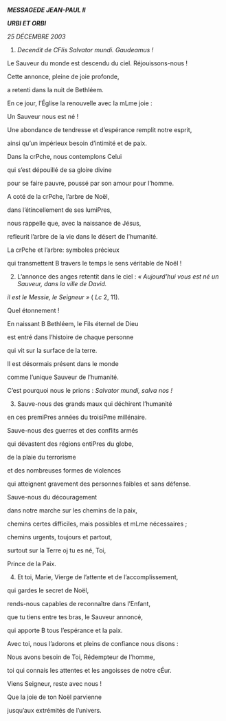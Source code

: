 ***MESSAGE******DE JEAN-PAUL II***

***URBI ET ORBI***

*25 DÉCEMBRE 2003*

1. *Decendit de CFlis Salvator mundi. Gaudeamus !*

Le Sauveur du monde est descendu du ciel. Réjouissons-nous !

Cette annonce, pleine de joie profonde,

a retenti dans la nuit de Bethléem.

En ce jour, l’Église la renouvelle avec la mLme joie :

Un Sauveur nous est né !

Une abondance de tendresse et d’espérance remplit notre esprit,

ainsi qu’un impérieux besoin d’intimité et de paix.

Dans la crPche, nous contemplons Celui

qui s’est dépouillé de sa gloire divine

pour se faire pauvre, poussé par son amour pour l’homme.

A coté de la crPche, l’arbre de Noël,

dans l’étincellement de ses lumiPres,

nous rappelle que, avec la naissance de Jésus,

refleurit l’arbre de la vie dans le désert de l’humanité.

La crPche et l’arbre: symboles précieux

qui transmettent B travers le temps le sens véritable de Noël !

2. L’annonce des anges retentit dans le ciel : *« Aujourd’hui vous est né un Sauveur, dans la ville de David.*

*il est le Messie, le Seigneur »* ( *Lc* 2, 11).

Quel étonnement !

En naissant B Bethléem, le Fils éternel de Dieu

est entré dans l’histoire de chaque personne

qui vit sur la surface de la terre.

Il est désormais présent dans le monde

comme l’unique Sauveur de l’humanité.

C’est pourquoi nous le prions : *Salvator mundi, salva nos !*

3. Sauve-nous des grands maux qui déchirent l’humanité

en ces premiPres années du troisiPme millénaire.

Sauve-nous des guerres et des conflits armés

qui dévastent des régions entiPres du globe,

de la plaie du terrorisme

et des nombreuses formes de violences

qui atteignent gravement des personnes faibles et sans défense.

Sauve-nous du découragement

dans notre marche sur les chemins de la paix,

chemins certes difficiles, mais possibles et mLme nécessaires ;

chemins urgents, toujours et partout,

surtout sur la Terre oj tu es né, Toi,

Prince de la Paix.

4. Et toi, Marie, Vierge de l’attente et de l’accomplissement,

qui gardes le secret de Noël,

rends-nous capables de reconnaître dans l’Enfant,

que tu tiens entre tes bras, le Sauveur annoncé,

qui apporte B tous l’espérance et la paix.

Avec toi, nous l’adorons et pleins de confiance nous disons :

Nous avons besoin de Toi, Rédempteur de l’homme,

toi qui connais les attentes et les angoisses de notre cÉur.

Viens Seigneur, reste avec nous !

Que la joie de ton Noël parvienne

jusqu’aux extrémités de l’univers.